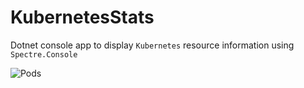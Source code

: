 # KubernetesStats

Dotnet console app to display `Kubernetes` resource information using `Spectre.Console`

![Pods](https://user-images.githubusercontent.com/5574015/133096945-829e17c7-f6f3-4c99-ac5e-1ad5fea919be.png)
